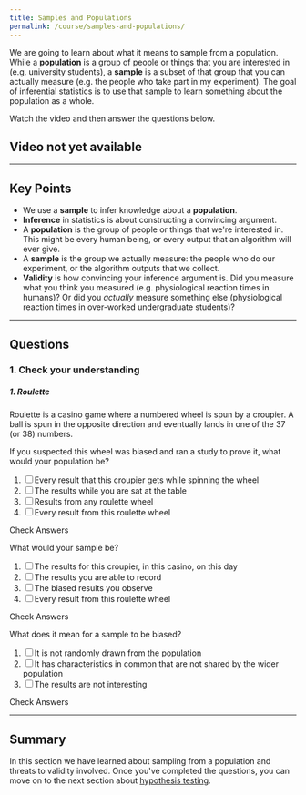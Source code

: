 ```yaml
---
title: Samples and Populations
permalink: /course/samples-and-populations/
---
```


We are going to learn about what it means to sample from a population. While a **population** is a group of people or things that you are interested in (e.g. university students), a **sample** is a subset of that group that you can actually measure (e.g. the people who take part in my experiment). The goal of inferential statistics is to use that sample to learn something about the population as a whole.

Watch the video and then answer the questions below.

## Video not yet available

---

## Key Points

* We use a **sample** to infer knowledge about a **population**.
* **Inference** in statistics is about constructing a convincing argument.
* A **population** is the group of people or things that we're interested in. This might be every human being, or every output that an algorithm will ever give.
* A **sample** is the group we actually measure: the people who do our experiment, or the algorithm outputs that we collect.
* **Validity** is how convincing your inference argument is. Did you measure what you think you measured (e.g. physiological reaction times in humans)? Or did you _actually_ measure something else (physiological reaction times in over-worked undergraduate students)?

---

## Questions

### 1. Check your understanding

##### 1. Roulette

Roulette is a casino game where a numbered wheel is spun by a croupier. A ball is spun in the opposite direction and eventually lands in one of the 37 (or 38) numbers.

If you suspected this wheel was biased and ran a study to prove it, what would your population be?

1. <input type="checkbox" id="q11" data-answer="false" /><label for="q11">Every result that this croupier gets while spinning the wheel</label> <span id="q11c" style="display:inline-block"></span>
2. <input type="checkbox" id="q12" data-answer="false" /><label for="q12">The results while you are sat at the table</label> <span id="q12c" style="display:inline-block"></span>
3. <input type="checkbox" id="q13" data-answer="false"/><label for="q13">Results from any roulette wheel</label> <span id="q13c" style="display:inline-block"></span>
4. <input type="checkbox" id="q14" data-answer="true" /><label for="q14">Every result from this roulette wheel</label> <span id="q14c" style="display:inline-block"></span>

<a class="btn btn-primary" type="submit" onClick="checkAnswers('q1')">Check Answers</a>
<script src="/assets/check.js"></script>

What would your sample be?

1. <input type="checkbox" id="q21" data-answer="false" /><label for="q21">The results for this croupier, in this casino, on this day</label> <span id="q21c" style="display:inline-block"></span>
2. <input type="checkbox" id="q22" data-answer="true" /><label for="q22">The results you are able to record</label> <span id="q22c" style="display:inline-block"></span>
3. <input type="checkbox" id="q23" data-answer="false"/><label for="q23">The biased results you observe</label> <span id="q23c" style="display:inline-block"></span>
4. <input type="checkbox" id="q24" data-answer="false" /><label for="q24">Every result from this roulette wheel</label> <span id="q24c" style="display:inline-block"></span>

<a class="btn btn-primary" type="submit" onClick="checkAnswers('q2')">Check Answers</a>

What does it mean for a sample to be biased?

1. <input type="checkbox" id="q31" data-answer="true" /><label for="q31">It is not randomly drawn from the population</label> <span id="q31c" style="display:inline-block"></span>
2. <input type="checkbox" id="q32" data-answer="true" /><label for="q32">It has characteristics in common that are not shared by the wider population</label> <span id="q32c" style="display:inline-block"></span>
3. <input type="checkbox" id="q33" data-answer="false"/><label for="q33">The results are not interesting</label> <span id="q33c" style="display:inline-block"></span>

<a class="btn btn-primary" type="submit" onClick="checkAnswers('q3')">Check Answers</a>


---

## Summary

In this section we have learned about sampling from a population and threats to validity involved. Once you've completed the questions, you can move on to the next section about [hypothesis testing](../hypothesis-testing/).